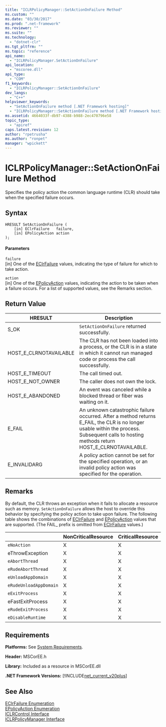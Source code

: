 ```yaml
---
title: "ICLRPolicyManager::SetActionOnFailure Method"
ms.custom: ""
ms.date: "03/30/2017"
ms.prod: ".net-framework"
ms.reviewer: ""
ms.suite: ""
ms.technology: 
  - "dotnet-clr"
ms.tgt_pltfrm: ""
ms.topic: "reference"
api_name: 
  - "ICLRPolicyManager.SetActionOnFailure"
api_location: 
  - "mscoree.dll"
api_type: 
  - "COM"
f1_keywords: 
  - "ICLRPolicyManager::SetActionOnFailure"
dev_langs: 
  - "C++"
helpviewer_keywords: 
  - "SetActionOnFailure method [.NET Framework hosting]"
  - "ICLRPolicyManager::SetActionOnFailure method [.NET Framework hosting]"
ms.assetid: 4664033f-db97-4388-b988-2ec470796e58
topic_type: 
  - "apiref"
caps.latest.revision: 12
author: "rpetrusha"
ms.author: "ronpet"
manager: "wpickett"
---
```

# ICLRPolicyManager::SetActionOnFailure Method
Specifies the policy action the common language runtime (CLR) should take when the specified failure occurs.  
  
## Syntax  
  
```  
HRESULT SetActionOnFailure (  
    [in] EClrFailure   failure,  
    [in] EPolicyAction action  
);  
```  
  
#### Parameters  
 `failure`  
 [in] One of the [EClrFailure](../../../../docs/framework/unmanaged-api/hosting/eclrfailure-enumeration.md) values, indicating the type of failure for which to take action.  
  
 `action`  
 [in] One of the [EPolicyAction](../../../../docs/framework/unmanaged-api/hosting/epolicyaction-enumeration.md) values, indicating the action to be taken when a failure occurs. For a list of supported values, see the Remarks section.  
  
## Return Value  
  
|HRESULT|Description|  
|-------------|-----------------|  
|S_OK|`SetActionOnFailure` returned successfully.|  
|HOST_E_CLRNOTAVAILABLE|The CLR has not been loaded into a process, or the CLR is in a state in which it cannot run managed code or process the call successfully.|  
|HOST_E_TIMEOUT|The call timed out.|  
|HOST_E_NOT_OWNER|The caller does not own the lock.|  
|HOST_E_ABANDONED|An event was canceled while a blocked thread or fiber was waiting on it.|  
|E_FAIL|An unknown catastrophic failure occurred. After a method returns E_FAIL, the CLR is no longer usable within the process. Subsequent calls to hosting methods return HOST_E_CLRNOTAVAILABLE.|  
|E_INVALIDARG|A policy action cannot be set for the specified operation, or an invalid policy action was specified for the operation.|  
  
## Remarks  
 By default, the CLR throws an exception when it fails to allocate a resource such as memory. `SetActionOnFailure` allows the host to override this behavior by specifying the policy action to take upon failure. The following table shows the combinations of [EClrFailure](../../../../docs/framework/unmanaged-api/hosting/eclrfailure-enumeration.md) and [EPolicyAction](../../../../docs/framework/unmanaged-api/hosting/epolicyaction-enumeration.md) values that are supported. (The FAIL_ prefix is omitted from [EClrFailure](../../../../docs/framework/unmanaged-api/hosting/eclrfailure-enumeration.md) values.)  
  
||NonCriticalResource|CriticalResource|FatalRuntime|OrphanedLock|StackOverflow|AccessViolation|CodeContract|  
|-|-------------------------|----------------------|------------------|------------------|-------------------|---------------------|------------------|  
|`eNoAction`|X|X||||N/A||  
|eThrowException|X|X||||N/A||  
|`eAbortThread`|X|X||||N/A|X|  
|`eRudeAbortThread`|X|X||||N/A|X|  
|`eUnloadAppDomain`|X|X||X||N/A|X|  
|`eRudeUnloadAppDomain`|X|X||X|X|N/A|X|  
|`eExitProcess`|X|X||X|X|N/A|X|  
|eFastExitProcess|X|X||X|X|N/A||  
|`eRudeExitProcess`|X|X|X|X|X|N/A||  
|`eDisableRuntime`|X|X|X|X|X|N/A||  
  
## Requirements  
 **Platforms:** See [System Requirements](../../../../docs/framework/get-started/system-requirements.md).  
  
 **Header:** MSCorEE.h  
  
 **Library:** Included as a resource in MSCorEE.dll  
  
 **.NET Framework Versions:** [!INCLUDE[net_current_v20plus](../../../../includes/net-current-v20plus-md.md)]  
  
## See Also  
 [EClrFailure Enumeration](../../../../docs/framework/unmanaged-api/hosting/eclrfailure-enumeration.md)   
 [EPolicyAction Enumeration](../../../../docs/framework/unmanaged-api/hosting/epolicyaction-enumeration.md)   
 [ICLRControl Interface](../../../../docs/framework/unmanaged-api/hosting/iclrcontrol-interface.md)   
 [ICLRPolicyManager Interface](../../../../docs/framework/unmanaged-api/hosting/iclrpolicymanager-interface.md)
